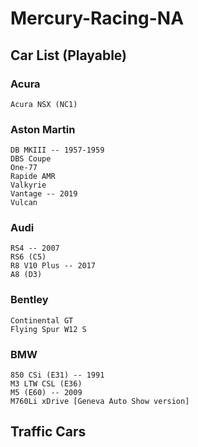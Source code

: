# Mercury-Racing-NA
## Car List (Playable)
  ### Acura
    Acura NSX (NC1)
  ### Aston Martin
    DB MKIII -- 1957-1959
    DBS Coupe
    One-77
    Rapide AMR
    Valkyrie
    Vantage -- 2019
    Vulcan
  ### Audi
    RS4 -- 2007
    RS6 (C5)
    R8 V10 Plus -- 2017
    A8 (D3)
  ### Bentley
    Continental GT
    Flying Spur W12 S
  ### BMW
    850 CSi (E31) -- 1991
    M3 LTW CSL (E36)
    M5 (E60) -- 2009
    M760Li xDrive [Geneva Auto Show version]
## Traffic Cars
